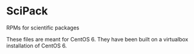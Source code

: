 # SciPack
RPMs for scientific packages

These files are meant for CentOS 6. They have been built on a virtualbox installation of CentOS 6.
